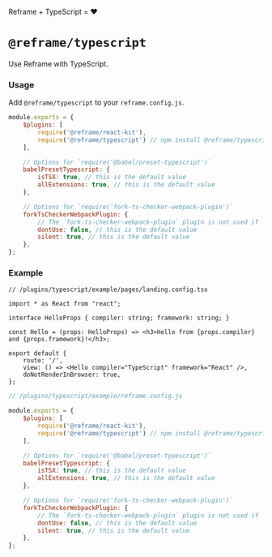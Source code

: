 <!---






    WARNING, READ THIS.
    This is a computed file. Do not edit.
    Edit `/plugins/typescript/readme.template.md` instead.












    WARNING, READ THIS.
    This is a computed file. Do not edit.
    Edit `/plugins/typescript/readme.template.md` instead.












    WARNING, READ THIS.
    This is a computed file. Do not edit.
    Edit `/plugins/typescript/readme.template.md` instead.












    WARNING, READ THIS.
    This is a computed file. Do not edit.
    Edit `/plugins/typescript/readme.template.md` instead.












    WARNING, READ THIS.
    This is a computed file. Do not edit.
    Edit `/plugins/typescript/readme.template.md` instead.






-->
Reframe + TypeScript = :heart:

# `@reframe/typescript`

Use Reframe with TypeScript.

### Usage

Add `@reframe/typescript` to your `reframe.config.js`.

~~~js
module.exports = {
    $plugins: [
        require('@reframe/react-kit'),
        require('@reframe/typescript') // npm install @reframe/typescript
    ],

    // Options for `require('@babel/preset-typescript')`
    babelPresetTypescript: {
        isTSX: true, // this is the default value
        allExtensions: true, // this is the default value
    },

    // Options for `require('fork-ts-checker-webpack-plugin')`
    forkTsCheckerWebpackPlugin: {
        // The `fork-ts-checker-webpack-plugin` plugin is not used if `dontUse` is set to true.
        dontUse: false, // this is the default value
        silent: true, // this is the default value
    },
};
~~~

### Example

~~~tsx
// /plugins/typescript/example/pages/landing.config.tsx

import * as React from "react";

interface HelloProps { compiler: string; framework: string; }

const Hello = (props: HelloProps) => <h3>Hello from {props.compiler} and {props.framework}!</h3>;

export default {
    route: '/',
    view: () => <Hello compiler="TypeScript" framework="React" />,
    doNotRenderInBrowser: true,
};
~~~

~~~js
// /plugins/typescript/example/reframe.config.js

module.exports = {
    $plugins: [
        require('@reframe/react-kit'),
        require('@reframe/typescript') // npm install @reframe/typescript
    ],

    // Options for `require('@babel/preset-typescript')`
    babelPresetTypescript: {
        isTSX: true, // this is the default value
        allExtensions: true, // this is the default value
    },

    // Options for `require('fork-ts-checker-webpack-plugin')`
    forkTsCheckerWebpackPlugin: {
        // The `fork-ts-checker-webpack-plugin` plugin is not used if `dontUse` is set to true.
        dontUse: false, // this is the default value
        silent: true, // this is the default value
    },
};
~~~

<!---






    WARNING, READ THIS.
    This is a computed file. Do not edit.
    Edit `/plugins/typescript/readme.template.md` instead.












    WARNING, READ THIS.
    This is a computed file. Do not edit.
    Edit `/plugins/typescript/readme.template.md` instead.












    WARNING, READ THIS.
    This is a computed file. Do not edit.
    Edit `/plugins/typescript/readme.template.md` instead.












    WARNING, READ THIS.
    This is a computed file. Do not edit.
    Edit `/plugins/typescript/readme.template.md` instead.












    WARNING, READ THIS.
    This is a computed file. Do not edit.
    Edit `/plugins/typescript/readme.template.md` instead.






-->
